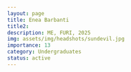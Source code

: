 ```yaml
---
layout: page
title: Enea Barbanti
title2: 
description: ME, FURI, 2025
img: assets/img/headshots/sundevil.jpg
importance: 13
category: Undergraduates
status: active
---
```



